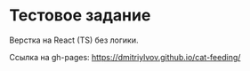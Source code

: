 # Тестовое задание

Верстка на React (TS) без логики.

Ссылка на gh-pages:
https://dmitriylvov.github.io/cat-feeding/
